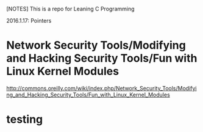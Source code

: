 [NOTES]
This is a repo for Leaning C Programming

2016.1.17: Pointers

# Network Security Tools/Modifying and Hacking Security Tools/Fun with Linux Kernel Modules
http://commons.oreilly.com/wiki/index.php/Network_Security_Tools/Modifying_and_Hacking_Security_Tools/Fun_with_Linux_Kernel_Modules

# testing
